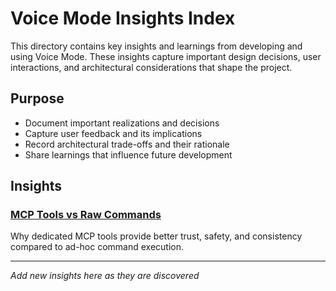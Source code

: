# Voice Mode Insights Index

This directory contains key insights and learnings from developing and using Voice Mode. These insights capture important design decisions, user interactions, and architectural considerations that shape the project.

## Purpose
- Document important realizations and decisions
- Capture user feedback and its implications  
- Record architectural trade-offs and their rationale
- Share learnings that influence future development

## Insights

### [MCP Tools vs Raw Commands](./docs/development/insights/mcp-tools-vs-commands.md)
Why dedicated MCP tools provide better trust, safety, and consistency compared to ad-hoc command execution.

---

*Add new insights here as they are discovered*

